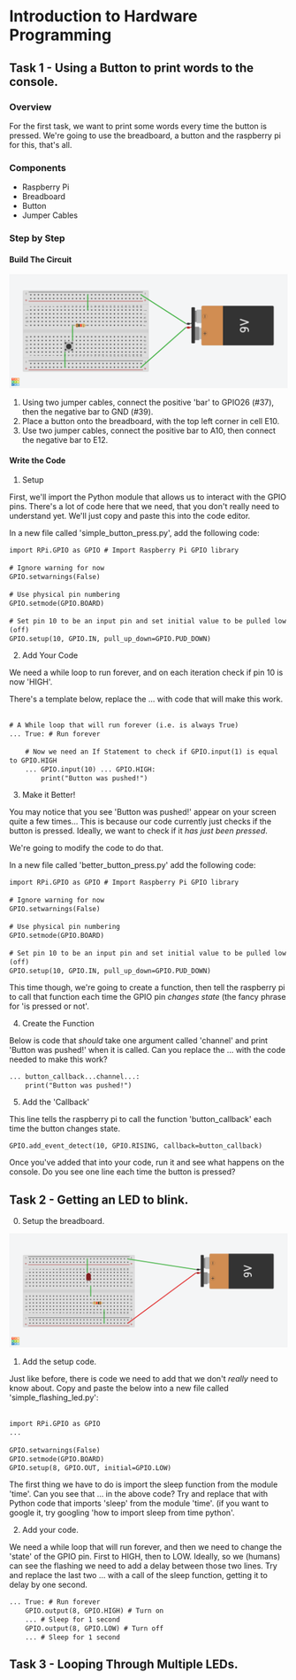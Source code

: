 #  Introduction to Hardware Programming

## Task 1 - Using a Button to print words to the console.

### Overview

For the first task, we want to print some words every time the button is
pressed. We're going to use the breadboard, a button and the raspberry
pi for this, that's all.

### Components

- Raspberry Pi
- Breadboard
- Button
- Jumper Cables

### Step by Step

#### Build The Circuit

![Alt Text](./images/button1.png?raw=true)

1. Using two jumper cables, connect the positive 'bar' to GPIO26 (#37), then the negative bar to GND (#39).
2. Place a button onto the breadboard, with the top left corner in cell E10.
3. Use two jumper cables, connect the positive bar to A10, then connect the negative bar to E12.

#### Write the Code

1. Setup

First, we'll import the Python module that allows us to interact with the GPIO pins. There's a
lot of code here that we need, that you don't really need to understand yet. We'll just copy and
paste this into the code editor.

In a new file called 'simple_button_press.py', add the following code:

```python3
import RPi.GPIO as GPIO # Import Raspberry Pi GPIO library

# Ignore warning for now
GPIO.setwarnings(False) 

# Use physical pin numbering
GPIO.setmode(GPIO.BOARD)
 
# Set pin 10 to be an input pin and set initial value to be pulled low (off)
GPIO.setup(10, GPIO.IN, pull_up_down=GPIO.PUD_DOWN) 

``` 

2. Add Your Code 

We need a while loop to run forever, and on each iteration check if pin 10 is now 'HIGH'.

There's a template below, replace the ... with code that will make this work.

```python3

# A While loop that will run forever (i.e. is always True)
... True: # Run forever

    # Now we need an If Statement to check if GPIO.input(1) is equal to GPIO.HIGH
    ... GPIO.input(10) ... GPIO.HIGH:
        print("Button was pushed!")
```

3. Make it Better!

You may notice that you see 'Button was pushed!' appear on your screen quite a few times...
This is because our code currently just checks if the button is pressed. Ideally, we want
to check if it *has just been pressed*.

We're going to modify the code to do that.

In a new file called 'better_button_press.py' add the following code:

```python3
import RPi.GPIO as GPIO # Import Raspberry Pi GPIO library

# Ignore warning for now
GPIO.setwarnings(False) 

# Use physical pin numbering
GPIO.setmode(GPIO.BOARD)
 
# Set pin 10 to be an input pin and set initial value to be pulled low (off)
GPIO.setup(10, GPIO.IN, pull_up_down=GPIO.PUD_DOWN) 

```

This time though, we're going to create a function, then tell the raspberry pi to call that
function each time the GPIO pin *changes state* (the fancy phrase for 'is pressed or not'.


4. Create the Function

Below is code that *should* take one argument called 'channel' and print 'Button was pushed!'
when it is called. Can you replace the ... with the code needed to make this work?

```python3
... button_callback...channel...:
    print("Button was pushed!")
```

5. Add the 'Callback'

This line tells the raspberry pi to call the function 'button_callback' each time the button
changes state.

```python3
GPIO.add_event_detect(10, GPIO.RISING, callback=button_callback)
```

Once you've added that into your code, run it and see what happens on the console. Do
you see one line each time the button is pressed?


## Task 2 - Getting an LED to blink.

0. Setup the breadboard.

![Alt text](./images/led1.png?raw=true)

1. Add the setup code.

Just like before, there is code we need to add that we don't *really* need to know about.
Copy and paste the below into a new file called 'simple_flashing_led.py':

```python3

import RPi.GPIO as GPIO 
...

GPIO.setwarnings(False) 
GPIO.setmode(GPIO.BOARD) 
GPIO.setup(8, GPIO.OUT, initial=GPIO.LOW) 
```

The first thing we have to do is import the sleep function from the module 'time'.
Can you see that ... in the above code? Try and replace that with Python code that
imports 'sleep' from the module 'time'. (if you want to google it, try googling 'how to import sleep
from time python'.


2. Add your code.

We need a while loop that will run forever, and then we need to change the 'state' of
the GPIO pin. First to HIGH, then to LOW. Ideally, so we (humans) can see the flashing
we need to add a delay between those two lines. Try and replace the last two ... with a call of the
sleep function, getting it to delay by one second.


```python3
... True: # Run forever
    GPIO.output(8, GPIO.HIGH) # Turn on
    ... # Sleep for 1 second
    GPIO.output(8, GPIO.LOW) # Turn off
    ... # Sleep for 1 second
```


## Task 3 - Looping Through Multiple LEDs.





